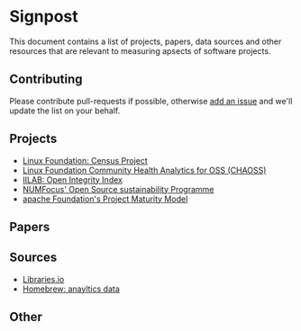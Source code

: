 # Signpost

This document contains a list of projects, papers, data sources and other resources that are relevant to measuring apsects of software projects. 

## Contributing

Please contribute pull-requests if possible, otherwise [add an issue](https://github.com/librariesio/metrics/issues/new) and we'll update the list on your behalf. 

## Projects

* [Linux Foundation: Census Project](https://github.com/linuxfoundation/cii-best-practices-badge)
* [Linux Foundation Community Health Analytics for OSS (CHAOSS)](https://wiki.linuxfoundation.org/oss-health-metrics/metrics)
* [IILAB: Open Integrity Index](https://github.com/openintegrity)
* [NUMFocus' Open Source sustainability Programme](https://www.numfocus.org/programs/sustainability/)
* [apache Foundation's Project Maturity Model](https://community.apache.org/apache-way/apache-project-maturity-model.html)

## Papers

## Sources

* [Libraries.io](https://libraries.io/data)
* [Homebrew: anayltics data](https://brew.sh/analytics/)

## Other
